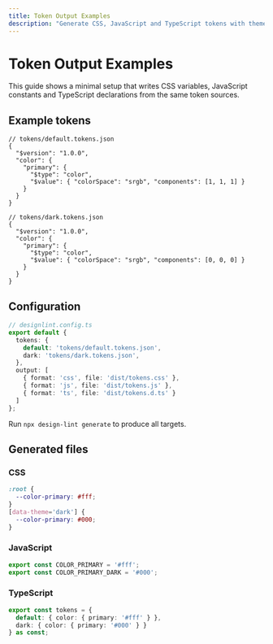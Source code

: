 ```yaml
---
title: Token Output Examples
description: "Generate CSS, JavaScript and TypeScript tokens with theme variants."
---
```


# Token Output Examples

This guide shows a minimal setup that writes CSS variables, JavaScript constants and TypeScript declarations from the same token sources.

## Example tokens

```jsonc
// tokens/default.tokens.json
{
  "$version": "1.0.0",
  "color": {
    "primary": {
      "$type": "color",
      "$value": { "colorSpace": "srgb", "components": [1, 1, 1] }
    }
  }
}

// tokens/dark.tokens.json
{
  "$version": "1.0.0",
  "color": {
    "primary": {
      "$type": "color",
      "$value": { "colorSpace": "srgb", "components": [0, 0, 0] }
    }
  }
}
```

## Configuration

```ts
// designlint.config.ts
export default {
  tokens: {
    default: 'tokens/default.tokens.json',
    dark: 'tokens/dark.tokens.json',
  },
  output: [
    { format: 'css', file: 'dist/tokens.css' },
    { format: 'js', file: 'dist/tokens.js' },
    { format: 'ts', file: 'dist/tokens.d.ts' }
  ]
};
```

Run `npx design-lint generate` to produce all targets.

## Generated files

### CSS
```css
:root {
  --color-primary: #fff;
}
[data-theme='dark'] {
  --color-primary: #000;
}
```

### JavaScript
```js
export const COLOR_PRIMARY = '#fff';
export const COLOR_PRIMARY_DARK = '#000';
```

### TypeScript
```ts
export const tokens = {
  default: { color: { primary: '#fff' } },
  dark: { color: { primary: '#000' } }
} as const;
```

